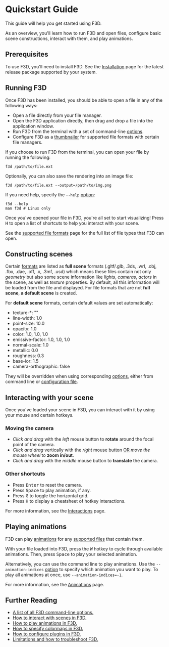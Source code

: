 # Quickstart Guide

This guide will help you get started using F3D.

As an overview, you'll learn how to run F3D and open files, configure basic scene constructions, interact with them, and play animations.

## Prerequisites

To use F3D, you'll need to install F3D. See the [Installation](INSTALLATION.md) page for the latest release package supported by your system.

## Running F3D

Once F3D has been installed, you should be able to open a file in any of the following ways:

- Open a file directly from your file manager.
- Open the F3D application directly, then drag and drop a file into the application window.
- Run F3D from the terminal with a set of command-line [options](OPTIONS.md).
- Configure F3D as a [thumbnailer](DESKTOP_INTEGRATION.md) for supported file formats with certain file managers.

If you choose to run F3D from the terminal, you can open your file by running the following:

```
f3d /path/to/file.ext
```

Optionally, you can also save the rendering into an image file:

```
f3d /path/to/file.ext --output=/path/to/img.png
```

If you need help, specify the `--help` [option](OPTIONS.md):

```
f3d --help
man f3d # Linux only
```

Once you've opened your file in F3D, you're all set to start visualizing! Press <kbd>H</kbd> to open a list of shortcuts to help you interact with your scene.

See the [supported file formats](SUPPORTED_FORMATS.md) page for the full list of file types that F3D can open.

## Constructing scenes

Certain [formats](SUPPORTED_FORMATS.md) are listed as **full scene** formats (.gltf/.glb, .3ds, .wrl, .obj, .fbx, .dae, .off, .x, .3mf, .usd)
which means these files contain not only _geometry_ but also some scene information like _lights_, _cameras_, _actors_ in the scene,
as well as _texture_ properties. By default, all this information will be loaded from the file and displayed.
For file formats that are not **full scene**, **a default scene** is created.

For **default scene** formats, certain default values are set automatically:

- texture-\*: ""
- line-width: 1.0
- point-size: 10.0
- opacity: 1.0
- color: 1.0, 1.0, 1.0
- emissive-factor: 1.0, 1.0, 1.0
- normal-scale: 1.0
- metallic: 0.0
- roughness: 0.3
- base-ior: 1.5
- camera-orthographic: false

They will be overridden when using corresponding [options](OPTIONS.md), either from command line or [configuration file](CONFIGURATION_FILE.md).

## Interacting with your scene

Once you've loaded your scene in F3D, you can interact with it by using your mouse and certain hotkeys.

### Moving the camera

- _Click and drag_ with the _left_ mouse button to **rotate** around the focal point of the camera.
- _Click and drag_ vertically with the _right_ mouse button <u>OR</u> _move the mouse wheel_ to **zoom in/out**.
- _Click and drag_ with the _middle_ mouse button to **translate** the camera.

### Other shortcuts

- Press <kbd>Enter</kbd> to reset the camera.
- Press <kbd>Space</kbd> to play animation, if any.
- Press <kbd>G</kbd> to toggle the horizontal grid.
- Press <kbd>H</kbd> to display a cheatsheet of hotkey interactions.

For more information, see the [Interactions](INTERACTIONS.md) page.

## Playing animations

F3D can play [animations](ANIMATIONS.md) for any [supported files](SUPPORTED_FORMATS.md) that contain them.

With your file loaded into F3D, press the <kbd>W</kbd> hotkey to cycle through available animations. Then, press <kbd>Space</kbd> to play your selected animation.

Alternatively, you can use the command line to play animations. Use the `--animation-indices` [option](OPTIONS.md) to specify which animation you want to play. To play all animations at once, use `--animation-indices=-1`.

For more information, see the [Animations](ANIMATIONS.md) page.

## Further Reading

- [A list of all F3D command-line options.](OPTIONS.md)
- [How to interact with scenes in F3D.](INTERACTIONS.MD)
- [How to play animations in F3D.](ANIMATIONS.md)
- [How to specify colormaps in F3D.](COLOR_MAPS.md)
- [How to configure plugins in F3D.](PLUGINS.md)
- [Limitations and how to troubleshoot F3D.](LIMITATIONS_AND_TROUBLESHOOTING.md)
